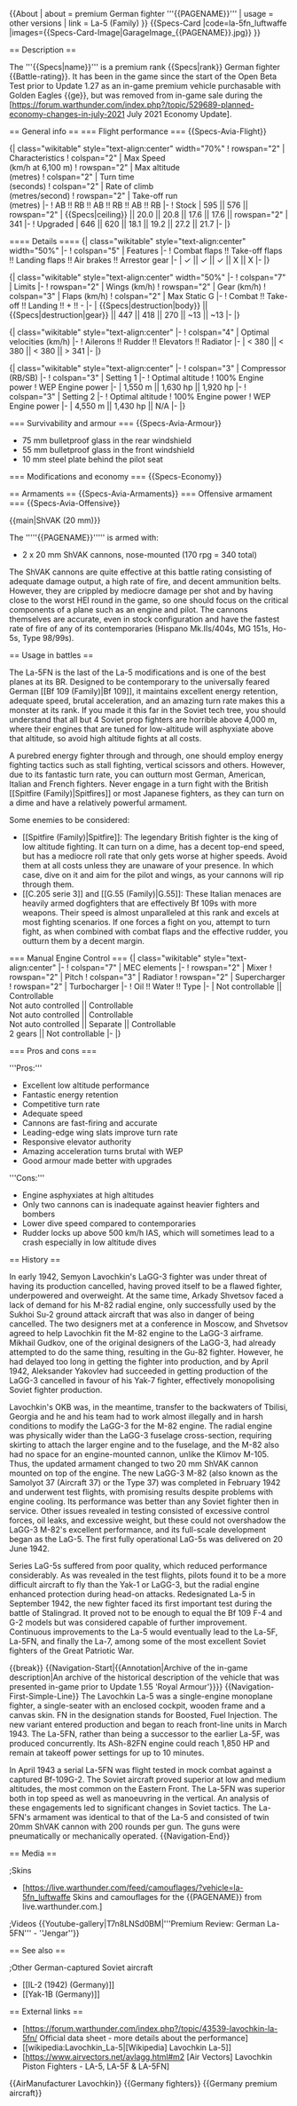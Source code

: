 {{About
| about = premium German fighter '''{{PAGENAME}}'''
| usage = other versions
| link = La-5 (Family)
}}
{{Specs-Card
|code=la-5fn_luftwaffe
|images={{Specs-Card-Image|GarageImage_{{PAGENAME}}.jpg}}
}}

== Description ==
<!-- ''In the description, the first part should be about the history of and the creation and combat usage of the aircraft, as well as its key features. In the second part, tell the reader about the aircraft in the game. Insert a screenshot of the vehicle, so that if the novice player does not remember the vehicle by name, he will immediately understand what kind of vehicle the article is talking about.'' -->
The '''{{Specs|name}}''' is a premium rank {{Specs|rank}} German fighter {{Battle-rating}}. It has been in the game since the start of the Open Beta Test prior to Update 1.27 as an in-game premium vehicle purchasable with Golden Eagles {{ge}}, but was removed from in-game sale during the [https://forum.warthunder.com/index.php?/topic/529689-planned-economy-changes-in-july-2021 July 2021 Economy Update].

== General info ==
=== Flight performance ===
{{Specs-Avia-Flight}}
<!-- ''Describe how the aircraft behaves in the air. Speed, manoeuvrability, acceleration and allowable loads - these are the most important characteristics of the vehicle.'' -->

{| class="wikitable" style="text-align:center" width="70%"
! rowspan="2" | Characteristics
! colspan="2" | Max Speed<br>(km/h at 6,100 m)
! rowspan="2" | Max altitude<br>(metres)
! colspan="2" | Turn time<br>(seconds)
! colspan="2" | Rate of climb<br>(metres/second)
! rowspan="2" | Take-off run<br>(metres)
|-
! AB !! RB !! AB !! RB !! AB !! RB
|-
! Stock
| 595 || 576 || rowspan="2" | {{Specs|ceiling}} || 20.0 || 20.8 || 17.6 || 17.6 || rowspan="2" | 341
|-
! Upgraded
| 646 || 620 || 18.1 || 19.2 || 27.2 || 21.7
|-
|}

==== Details ====
{| class="wikitable" style="text-align:center" width="50%"
|-
! colspan="5" | Features
|-
! Combat flaps !! Take-off flaps !! Landing flaps !! Air brakes !! Arrestor gear
|-
| ✓ || ✓ || ✓ || X || X     <!-- ✓ -->
|-
|}

{| class="wikitable" style="text-align:center" width="50%"
|-
! colspan="7" | Limits
|-
! rowspan="2" | Wings (km/h)
! rowspan="2" | Gear (km/h)
! colspan="3" | Flaps (km/h)
! colspan="2" | Max Static G
|-
! Combat !! Take-off !! Landing !! + !! -
|-
| {{Specs|destruction|body}} || {{Specs|destruction|gear}} || 447 || 418 || 270 || ~13 || ~13
|-
|}

{| class="wikitable" style="text-align:center"
|-
! colspan="4" | Optimal velocities (km/h)
|-
! Ailerons !! Rudder !! Elevators !! Radiator
|-
| < 380 || < 380 || < 380 || > 341
|-
|}

{| class="wikitable" style="text-align:center"
|-
! colspan="3" | Compressor (RB/SB)
|-
! colspan="3" | Setting 1
|-
! Optimal altitude
! 100% Engine power
! WEP Engine power
|-
| 1,550 m || 1,630 hp || 1,920 hp
|-
! colspan="3" | Setting 2
|-
! Optimal altitude
! 100% Engine power
! WEP Engine power
|-
| 4,550 m || 1,430 hp || N/A
|-
|}

=== Survivability and armour ===
{{Specs-Avia-Armour}}
<!-- ''Examine the survivability of the aircraft. Note how vulnerable the structure is and how secure the pilot is, whether the fuel tanks are armoured, etc. Describe the armour, if there is any, and also mention the vulnerability of other critical aircraft systems.'' -->

* 75 mm bulletproof glass in the rear windshield
* 55 mm bulletproof glass in the front windshield
* 10 mm steel plate behind the pilot seat

=== Modifications and economy ===
{{Specs-Economy}}

== Armaments ==
{{Specs-Avia-Armaments}}
=== Offensive armament ===
{{Specs-Avia-Offensive}}
<!-- ''Describe the offensive armament of the aircraft, if any. Describe how effective the cannons and machine guns are in a battle, and also what belts or drums are better to use. If there is no offensive weaponry, delete this subsection.'' -->
{{main|ShVAK (20 mm)}}

The '''''{{PAGENAME}}''''' is armed with:

* 2 x 20 mm ShVAK cannons, nose-mounted (170 rpg = 340 total)

The ShVAK cannons are quite effective at this battle rating consisting of adequate damage output, a high rate of fire, and decent ammunition belts. However, they are crippled by mediocre damage per shot and by having close to the worst HEI round in the game, so one should focus on the critical components of a plane such as an engine and pilot. The cannons themselves are accurate, even in stock configuration and have the fastest rate of fire of any of its contemporaries (Hispano Mk.IIs/404s, MG 151s, Ho-5s, Type 98/99s).

== Usage in battles ==
<!-- ''Describe the tactics of playing in the aircraft, the features of using aircraft in a team and advice on tactics. Refrain from creating a "guide" - do not impose a single point of view, but instead, give the reader food for thought. Examine the most dangerous enemies and give recommendations on fighting them. If necessary, note the specifics of the game in different modes (AB, RB, SB).'' -->

The La-5FN is the last of the La-5 modifications and is one of the best planes at its BR. Designed to be contemporary to the universally feared German [[Bf 109 (Family)|Bf 109]], it maintains excellent energy retention, adequate speed, brutal acceleration, and an amazing turn rate makes this a monster at its rank. If you made it this far in the Soviet tech tree, you should understand that all but 4 Soviet prop fighters are horrible above 4,000 m, where their engines that are tuned for low-altitude will asphyxiate above that altitude, so avoid high altitude fights at all costs.

A purebred energy fighter through and through, one should employ energy fighting tactics such as stall fighting, vertical scissors and others. However, due to its fantastic turn rate, you can outturn most German, American, Italian and French fighters. Never engage in a turn fight with the British [[Spitfire (Family)|Spitfires]] or most Japanese fighters, as they can turn on a dime and have a relatively powerful armament.

Some enemies to be considered:

* [[Spitfire (Family)|Spitfire]]: The legendary British fighter is the king of low altitude fighting. It can turn on a dime, has a decent top-end speed, but has a mediocre roll rate that only gets worse at higher speeds. Avoid them at all costs unless they are unaware of your presence. In which case, dive on it and aim for the pilot and wings, as your cannons will rip through them.
* [[C.205 serie 3]] and [[G.55 (Family)|G.55]]: These Italian menaces are heavily armed dogfighters that are effectively Bf 109s with more weapons. Their speed is almost unparalleled at this rank and excels at most fighting scenarios. If one forces a fight on you, attempt to turn fight, as when combined with combat flaps and the effective rudder, you outturn them by a decent margin.

=== Manual Engine Control ===
{| class="wikitable" style="text-align:center"
|-
! colspan="7" | MEC elements
|-
! rowspan="2" | Mixer
! rowspan="2" | Pitch
! colspan="3" | Radiator
! rowspan="2" | Supercharger
! rowspan="2" | Turbocharger
|-
! Oil !! Water !! Type
|-
| Not controllable || Controllable<br>Not auto controlled || Controllable<br>Not auto controlled || Controllable<br>Not auto controlled || Separate || Controllable<br>2 gears || Not controllable
|-
|}

=== Pros and cons ===
<!-- ''Summarise and briefly evaluate the vehicle in terms of its characteristics and combat effectiveness. Mark its pros and cons in the bulleted list. Try not to use more than 6 points for each of the characteristics. Avoid using categorical definitions such as "bad", "good" and the like - use substitutions with softer forms such as "inadequate" and "effective".'' -->

'''Pros:'''

* Excellent low altitude performance
* Fantastic energy retention
* Competitive turn rate
* Adequate speed
* Cannons are fast-firing and accurate
* Leading-edge wing slats improve turn rate
* Responsive elevator authority
* Amazing acceleration turns brutal with WEP
* Good armour made better with upgrades


'''Cons:'''

* Engine asphyxiates at high altitudes
* Only two cannons can is inadequate against heavier fighters and bombers
* Lower dive speed compared to contemporaries
* Rudder locks up above 500 km/h IAS, which will sometimes lead to a crash especially in low altitude dives

== History ==
<!-- ''Describe the history of the creation and combat usage of the aircraft in more detail than in the introduction. If the historical reference turns out to be too long, take it to a separate article, taking a link to the article about the vehicle and adding a block "/History" (example: <nowiki>https://wiki.warthunder.com/(Vehicle-name)/History</nowiki>) and add a link to it here using the <code>main</code> template. Be sure to reference text and sources by using <code><nowiki><ref></ref></nowiki></code>, as well as adding them at the end of the article with <code><nowiki><references /></nowiki></code>. This section may also include the vehicle's dev blog entry (if applicable) and the in-game encyclopedia description (under <code><nowiki>=== In-game description ===</nowiki></code>, also if applicable).'' -->

In early 1942, Semyon Lavochkin's LaGG-3 fighter was under threat of having its production cancelled, having proved itself to be a flawed fighter, underpowered and overweight. At the same time, Arkady Shvetsov faced a lack of demand for his M-82 radial engine, only successfully used by the Sukhoi Su-2 ground attack aircraft that was also in danger of being cancelled. The two designers met at a conference in Moscow, and Shvetsov agreed to help Lavochkin fit the M-82 engine to the LaGG-3 airframe. Mikhail Gudkov, one of the original designers of the LaGG-3, had already attempted to do the same thing, resulting in the Gu-82 fighter. However, he had delayed too long in getting the fighter into production, and by April 1942, Aleksander Yakovlev had succeeded in getting production of the LaGG-3 cancelled in favour of his Yak-7 fighter, effectively monopolising Soviet fighter production.

Lavochkin's OKB was, in the meantime, transfer to the backwaters of Tbilisi, Georgia and he and his team had to work almost illegally and in harsh conditions to modify the LaGG-3 for the M-82 engine. The radial engine was physically wider than the LaGG-3 fuselage cross-section, requiring skirting to attach the larger engine and to the fuselage, and the M-82 also had no space for an engine-mounted cannon, unlike the Klimov M-105. Thus, the updated armament changed to two 20 mm ShVAK cannon mounted on top of the engine. The new LaGG-3 M-82 (also known as the Samolyot 37 (Aircraft 37) or the Type 37) was completed in February 1942 and underwent test flights, with promising results despite problems with engine cooling. Its performance was better than any Soviet fighter then in service. Other issues revealed in testing consisted of excessive control forces, oil leaks, and excessive weight, but these could not overshadow the LaGG-3 M-82's excellent performance, and its full-scale development began as the LaG-5. The first fully operational LaG-5s was delivered on 20 June 1942.

Series LaG-5s suffered from poor quality, which reduced performance considerably. As was revealed in the test flights, pilots found it to be a more difficult aircraft to fly than the Yak-1 or LaGG-3, but the radial engine enhanced protection during head-on attacks. Redesignated La-5 in September 1942, the new fighter faced its first important test during the battle of Stalingrad. It proved not to be enough to equal the Bf 109 F-4 and G-2 models but was considered capable of further improvement. Continuous improvements to the La-5 would eventually lead to the La-5F, La-5FN, and finally the La-7, among some of the most excellent Soviet fighters of the Great Patriotic War.

{{break}}
{{Navigation-Start|{{Annotation|Archive of the in-game description|An archive of the historical description of the vehicle that was presented in-game prior to Update 1.55 'Royal Armour'}}}}
{{Navigation-First-Simple-Line}}
The Lavochkin La-5 was a single-engine monoplane fighter, a single-seater with an enclosed cockpit, wooden frame and a canvas skin. FN in the designation stands for Boosted, Fuel Injection. The new variant entered production and began to reach front-line units in March 1943. The La-5FN, rather than being a successor to the earlier La-5F, was produced concurrently. Its ASh-82FN engine could reach 1,850 HP and remain at takeoff power settings for up to 10 minutes.

In April 1943 a serial La-5FN was flight tested in mock combat against a captured Bf-109G-2. The Soviet aircraft proved superior at low and medium altitudes, the most common on the Eastern Front. The La-5FN was superior both in top speed as well as manoeuvring in the vertical. An analysis of these engagements led to significant changes in Soviet tactics. The La-5FN's armament was identical to that of the La-5 and consisted of twin 20mm ShVAK cannon with 200 rounds per gun. The guns were pneumatically or mechanically operated.
{{Navigation-End}}

== Media ==
<!-- ''Excellent additions to the article would be video guides, screenshots from the game, and photos.'' -->

;Skins
* [https://live.warthunder.com/feed/camouflages/?vehicle=la-5fn_luftwaffe Skins and camouflages for the {{PAGENAME}} from live.warthunder.com.]

;Videos
{{Youtube-gallery|T7n8LNSd0BM|'''Premium Review: German La-5FN'''  - ''Jengar''}}

== See also ==
<!-- ''Links to the articles on the War Thunder Wiki that you think will be useful for the reader, for example:''
* ''reference to the series of the aircraft;''
* ''links to approximate analogues of other nations and research trees.'' -->

;Other German-captured Soviet aircraft
* [[IL-2 (1942) (Germany)]]
* [[Yak-1B (Germany)]]

== External links ==
<!-- ''Paste links to sources and external resources, such as:''
* ''topic on the official game forum;''
* ''other literature.'' -->

* [https://forum.warthunder.com/index.php?/topic/43539-lavochkin-la-5fn/ Official data sheet - more details about the performance]
* [[wikipedia:Lavochkin_La-5|[Wikipedia] Lavochkin La-5]]
* [https://www.airvectors.net/avlagg.html#m2 <nowiki>[Air Vectors]</nowiki> Lavochkin Piston Fighters - LA-5, LA-5F & LA-5FN]

{{AirManufacturer Lavochkin}}
{{Germany fighters}}
{{Germany premium aircraft}}